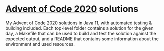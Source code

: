 # [Advent of Code 2020](https://adventofcode.com/2020) solutions

My Advent of Code 2020 solutions in Java 11, with automated testing & building included.
Each top-level folder contains a solution for the given day, a Makefile that can be used to build and test the solution
against the expected output, and a README that contains some information about the environment and used resources.